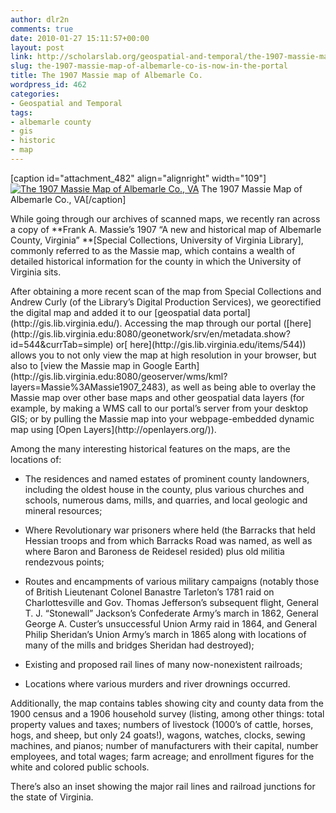 ```yaml
---
author: dlr2n
comments: true
date: 2010-01-27 15:11:57+00:00
layout: post
link: http://scholarslab.org/geospatial-and-temporal/the-1907-massie-map-of-albemarle-co-is-now-in-the-portal/
slug: the-1907-massie-map-of-albemarle-co-is-now-in-the-portal
title: The 1907 Massie map of Albemarle Co.
wordpress_id: 462
categories:
- Geospatial and Temporal
tags:
- albemarle county
- gis
- historic
- map
---
```


[caption id="attachment_482" align="alignright" width="109"][![The 1907 Massie Map of Albemarle Co., VA](http://www.scholarslab.org/wp-content/uploads/2010/01/Massie1907_thumb500.jpg)](http://www.scholarslab.org/geospatial-and-temporal/the-1907-massie-map-of-albemarle-co-is-now-in-the-portal/attachment/massie1907_thumb500-2/) The 1907 Massie Map of Albemarle Co., VA[/caption]

While going through our archives of scanned maps, we recently ran across a copy of **Frank A. Massie’s 1907 “A new and historical map of Albemarle County, Virginia” **[Special Collections, University of Virginia Library], commonly referred to as the Massie map, which contains a wealth of detailed historical information for the county in which the University of Virginia sits.

<!-- more -->After obtaining a more recent scan of the map from Special Collections and Andrew Curly (of the Library’s Digital Production Services), we georectified the digital map and added it to our [geospatial data portal](http://gis.lib.virginia.edu/). Accessing the map through our portal ([here](http://gis.lib.virginia.edu:8080/geonetwork/srv/en/metadata.show?id=544&currTab=simple) or[ here](http://gis.lib.virginia.edu/items/544)) allows you to not only view the map at high resolution in your browser, but also to [view the Massie map in Google Earth](http://gis.lib.virginia.edu:8080/geoserver/wms/kml?layers=Massie%3AMassie1907_2483), as well as being able to overlay the Massie map over other base maps and other geospatial data layers (for example, by making a WMS call to our portal’s server from your desktop GIS; or by pulling the Massie map into your webpage-embedded dynamic map using [Open Layers](http://openlayers.org/)).

Among the many interesting historical features on the maps, are the locations of:



	
  * The residences and named estates of prominent county landowners, including the oldest house in the county, plus various churches and schools, numerous dams, mills, and quarries, and local geologic and mineral resources;

	
  * Where Revolutionary war prisoners where held (the Barracks that held Hessian troops and from which Barracks Road was named, as well as where Baron and Baroness de Reidesel resided) plus old militia rendezvous points;

	
  * Routes and encampments of various military campaigns (notably those of British Lieutenant Colonel Banastre Tarleton’s 1781 raid on Charlottesville and Gov. Thomas Jefferson’s subsequent flight, General T. J. “Stonewall” Jackson’s Confederate Army’s march in 1862, General George A. Custer’s unsuccessful Union Army raid in 1864, and General Philip Sheridan’s Union Army’s march in 1865 along with locations of many of the mills and bridges Sheridan had destroyed);

	
  * Existing and proposed rail lines of many now-nonexistent railroads;

	
  * Locations where various murders and river drownings occurred.


Additionally, the map contains tables showing city and county data from the 1900 census and a 1906 household survey (listing, among other things: total property values and taxes; numbers of livestock (1000’s of cattle, horses, hogs, and sheep, but only 24 goats!), wagons, watches, clocks, sewing machines, and pianos; number of manufacturers with their capital, number employees, and total wages; farm acreage; and enrollment figures for the white and colored public schools.

There’s also an inset showing the major rail lines and railroad junctions for the state of Virginia.
